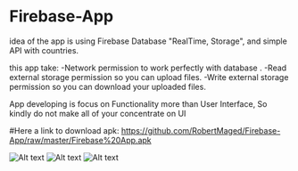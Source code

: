 # Firebase-App
idea of the app is using Firebase Database "RealTime, Storage", and simple API with countries.

this app take:
-Network permission to work perfectly with database .
-Read external storage permission so you can upload files.
-Write external storage permission so you can download your uploaded files.

App developing is focus on Functionality more than User Interface, 
So kindly do not make all of your concentrate on UI  

#Here a link to download apk:
https://github.com/RobertMaged/Firebase-App/raw/master/Firebase%20App.apk

![Alt text](https://user-images.githubusercontent.com/40130377/50570754-0fa65c00-0da0-11e9-945b-cd8c06459740.png)
![Alt text](https://user-images.githubusercontent.com/40130377/50570758-3b294680-0da0-11e9-8bc8-843cd4ea0e6b.png)
![Alt text](https://user-images.githubusercontent.com/40130377/50570759-42505480-0da0-11e9-8722-5889daefd071.png )
